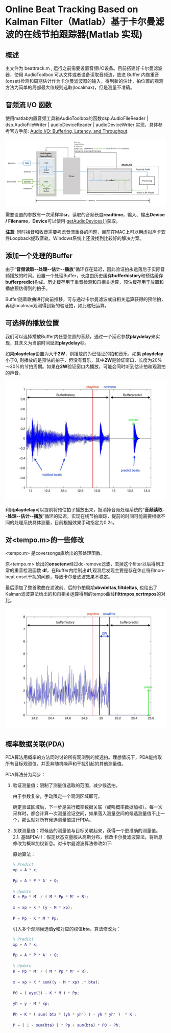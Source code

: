 # Online Beat Tracking Based on  Kalman Filter（Matlab）基于卡尔曼滤波的在线节拍跟踪器(Matlab 实现)

## 概述

主文件为 beattrack.m , 运行之前需要设置音频I/O设备。目前搭建好卡尔曼滤波器，使用 AudioToolbox 可从文件或者设备读取音频流，放进 Buffer 内做重音(onset)检测和周期估计作为卡尔曼滤波器的输入，得到新的估计，拍位置的观测方法为简单的局部最大值规则选取(localmax)，但是测量不准确。

## 音频流 I/O 函数

使用matlab内置音频工具箱AudioToolbox的函数dsp.AudioFileReader | dsp.AudioFileWriter | audioDeviceReader | audioDeviceWriter 实现，具体参考官方手册: [Audio I/O: Buffering, Latency, and Throughput](https://ww2.mathworks.cn/help/audio/gs/audio-io-buffering-latency-and-throughput.html).

![streamprocessing3](/image/streamprocessing3.png "音频流处理过程")

需要设置的参数有一次采样率**sr**，读取的音频长度**readtime**，输入、输出**Device / Filename**，**Device**可以使用 [getAudioDevices( )](https://ww2.mathworks.cn/help/audio/ref/audioplayerrecorder.getaudiodevices.html)获取。

**注意**: 同时拾音和收音需要考虑音流重叠的问题，目前在MAC上可以用虚拟声卡软件Loopback提取音轨，Windows系统上还没找到比较好的解决方案。

## 添加一个处理的Buffer

由于“**音频读取--处理--估计--播放**”循环存在延迟，因此验证拍永远落后于实际音频播放的时间。设置一个处理Buffer，长度由历史缓存**bufferhistory**和预估缓存**bufferpredict**构成。历史缓存用于重音检测和自相关运算，预估缓存用于放置和播放预估得到的拍子。

Buffer随着歌曲进行向前推移，可与通过卡尔曼滤波或自相关运算获得的预估拍，再经localmax观测得到新的验证拍，如此递归运算。

## 可选择的播放位置

我们可以选择播放Buffer内任意位置的音频，通过一个延迟参数**playdelay**来实现，其含义为当前时间延迟**playdelay**秒。

如果**playdelay**设置为大于**2W**，则播放的为已验证的拍和音乐，如果 **playdelay**小于0, 则播放的是预估的拍子，但没有音乐，其中**2W**是验证窗口，长度为20%～30%的节拍周期。如果在**2W**验证窗口内播放，可能会同时听到估计拍和观测拍的声音。

![wave](/image/wave.jpg "实时波形图")

利用**playdelay**可以提前将预估拍子播放出来，抵消掉音频处理系统的“**音频读取--处理--估计--播放**”循环的延迟，实现在线节拍跟踪，提前的时间可能需要根据不同的处理系统具体测量，目前根据效果手动指定为0.2s。

## 对<tempo.m>的一些修改

<tempo.m> 是coversongs库给出的预处理函数。

原<tempo.m> 给出的**onsetenv**经过dc-remove滤波，去掉这个filter以后得到正常的重音检测函数 **df**，在Buffer内绘制出**df**,观测后发现主要是存在休止符和non-beat onset干扰的问题，导致卡尔曼滤波效果不稳定。

最后添加了整首歌曲在滤波前、后的节拍周期**obvdeltas**,**filtdeltas**, 也给出了Kalman滤波算法给出的和自相关运算得到的tempo曲线**filttmpos**,**xcrtmpos**的对比。

![df](/image/df.jpg "实时检测函数")

## 概率数据关联(PDA)

PDA算法用概率的方法同时讨论所有观测到的候选拍。理想情况下，PDA能拾取所有目标观测值，并丢弃随机噪声和干扰引起的其他测量值。

PDA算法分为两步：

1. 验证测量值：限制了测量值选取的范围，减少候选拍。

   由于参数复杂，手动限定一个观测区域即可。

   确定验证区域后，下一步是进行概率数据关联（或叫概率数据加权）。每一次采样时，都会计算一次测量验证空间，如果落入测量空间的候选测量值不止一个，那么就对所有候选测量值进行PDA。

2. 关联测量值：将候选的测量值与目标关联起来，获得一个更准确的测量值。
    2.1. 基础PDA-I：假定状态变量服从高斯分布，修改卡尔曼滤波算法，将新息修改为概率加权新息。对卡尔曼滤波算法修改如下:

    原始算法：

    ``` matlab
   % Predict
    xp = A * x;

    Pp = A * P * A' + Q;

    % Update
    K = Pp * M' / ( M * Pp * M' + R);

    x = xp + K * (y - M * xp);

    P = Pp - K * M * Pp;   
    ```

    引入多个观测候选值**y**和对应的权值**bta**，算法修改为：

    ``` matlab
    % Predict
    xp = A * x;

    Pp = A * P * A' + Q;
    
    % Update
    K = Pp * M' / ( M * Pp * M' + R);

    x = xp + K * sum((y - M * xp) .* bta);

    P0 = ( eye(2) - K * M ) * Pp;

    yh = y - M * xp;

    Ph = K * ( sum( bta * (yh * yh') ) - yh * yh' )  * K';

    P = ( 1 - sum(bta) ) * Pp + sum(bta) * P0 + Ph;  
    ```
